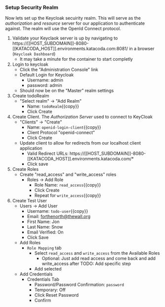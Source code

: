 ### Setup Security Realm

Now lets set up the Keycloak secuirity realm. This will serve as the *authorization* and *resource* server for our application to authenticate against. The realm will use the OpenId Connect protocol.

1. Validate your Keyclaok server is up by navigating to https://[[HOST_SUBDOMAIN]]-8080-[[KATACODA_HOST]].environments.katacoda.com:8081/ in a browser (`Keycloak Dashboard`)
    - It may take a minute for the container to start completly
2.  Login to keycloak
    - Click the "Administration Console" link
    - Default Login for Keycloak
      - Username: admin
      - password: admin 
    - Should now be on the "Master" realm settings
3. Create todoRealm
    - "Select realm" -> "Add Realm"
      - Name: `todoRealm`{{copy}}
      - Click Create
4. Create Client. The *Authorization Server* used to connect to KeyCloak
    - "Clients" -> "Create"
      - Name: `openid-login-client`{{copy}}
      - Client Protocol "openid-connect"
      - Click Create
    - Update client to allow for redirects from our localhost client application
      - Valid Redirect URLs: https://[[HOST_SUBDOMAIN]]-8080-[[KATACODA_HOST]].environments.katacoda.com/*
      - Click save
5. Create Roles
    - Create "read_access" and "write_access" roles
      - Roles -> Add Role
        - Role Name: `read_access`{{copy}}
        - Click Create
        - Repeat for `write_access`{{copy}}
6. Create Test User
    - Users -> Add User
      - Username: `todo-user`{{copy}}
      - Email: forthenorth@thewall.org
      - First Name: Jon
      - Last Name: Snow
      - Email Verified: On
      - Click Save
    - Add Roles
      - `Role Mapping` tab
        - Select `read_access` and `write_access` from the Available Roles
          - Optional: Just add read access and come back and add write_access after TODO: Add specific step
        - Add selected
    - Add Credentials
      - Credentials Tab
        - Password/Password Confirmation: `password`
        - Temporary: Off
        - Click Reset Password
        - Confirm
